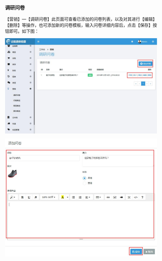 ### 调研问卷

【营销】—【调研问卷】此页面可查看已添加的问卷列表，以及对其进行【编辑】【删除】等操作，也可添加新的问卷模板，输入问卷详细内容后，点击【保存】按钮即可。如下图：

![](/assets/调研问卷1.jpg)

![](/assets/调研问卷2.jpg)

